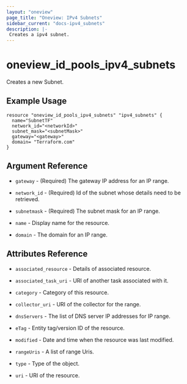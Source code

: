 ```yaml
---
layout: "oneview"
page_title: "Oneview: IPv4 Subnets"
sidebar_current: "docs-ipv4_subnets"
description: |-
 Creates a ipv4 subnet.
---
```


# oneview\_id_pools_ipv4_subnets

Creates a new Subnet.

## Example Usage

```hcl
resource "oneview_id_pools_ipv4_subnets" "ipv4_subnets" {
  name="SubnetTF"
  network_id="<networkId>"
  subnet_mask="<subnetMask>"
  gateway="<gateway>"
  domain= "Terraform.com"
}

```

## Argument Reference

* `gateway` - (Required) The gateway IP address for an IP range.

* `network_id` - (Required) Id of the subnet whose details need to be retrieved.

* `subnetmask` - (Required) The subnet mask for an IP range.

* `name` - Display name for the resource.

* `domain` - The domain for an IP range.

## Attributes Reference

* `associated_resource` - Details of associated resource.

* `associated_task_uri` - URI of another task associated with it.

* `category` - Category of this resource.

* `collector_uri` - URI of the collector for the range.

* `dnsServers` - The list of DNS server IP addresses for IP range.

* `eTag` - Entity tag/version ID of the resource. 

* `modified` - Date and time when the resource was last modified.

* `rangeUris` - A list of range Uris.

* `type` - Type of the object.

* `uri` - URI of the resource.
